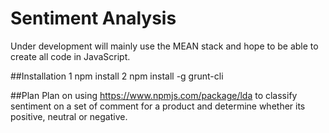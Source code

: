 # Sentiment Analysis

Under development will mainly use the MEAN stack and hope to be able to create all code in JavaScript.

##Installation
1 npm install
2 npm install -g grunt-cli


##Plan
Plan on using https://www.npmjs.com/package/lda to classify sentiment on a set of comment for a product and determine whether its positive, neutral or negative.



